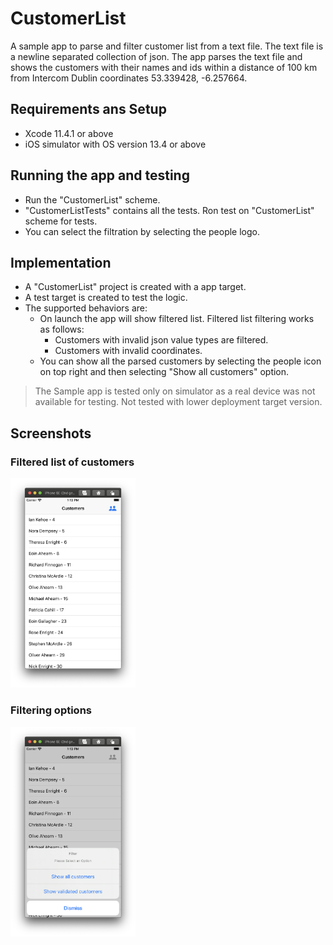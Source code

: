 # CustomerList
A sample app to parse and filter customer list from a text file. The text file is a newline separated collection of json. The app parses the text file and shows the customers with their names and ids within a distance of 100 km from Intercom Dublin coordinates 53.339428, -6.257664.

## Requirements ans Setup

* Xcode 11.4.1 or above
* iOS simulator with OS version 13.4 or above

## Running the app and testing

* Run the "CustomerList" scheme.
* "CustomerListTests" contains all the tests. Ron test on "CustomerList" scheme for tests.
* You can select the filtration by selecting the people logo.

## Implementation

* A "CustomerList" project is created with a app target.
* A test target is created to test the logic.
* The supported behaviors are:
    * On launch the app will show filtered list. Filtered list filtering works as follows:
        * Customers with invalid json value types are filtered.
        * Customers with invalid coordinates.
    * You can show all the parsed customers by selecting the people icon on top right and then selecting "Show all customers" option.

> The Sample app is tested only on simulator as a real device was not available for testing. Not tested with lower deployment target version.

## Screenshots

### Filtered list of customers
<img src="Images/filtered_customers.png" width="200">

### Filtering options
<img src="Images/filter_options.png" width="200">
